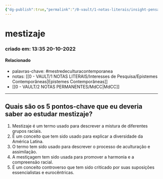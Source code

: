 ```yaml
---
{"dg-publish":true,"permalink":"/0-vault/1-notas-literais/insight-pensamento-e-meditacao/mestizaje/","tags":["mestredeculturacontemporanea"],"dgHomeLink":true,"dgShowLocalGraph":true,"dgShowFileTree":true,"dgEnableSearch":true,"noteIcon":""}
---
```


# mestizaje
### criado em: 13:35 20-10-2022

#### Relacionado
- palavras-chave: #mestredeculturacontemporanea 
- notas: [[0 - VAULT/1 NOTAS LITERAIS/Interesses de Pesquisa/Epistemes Contemporâneas\|Epistemes Contemporâneas]]
- [[0 - VAULT/2 NOTAS PERMANENTES/MdCC\|MdCC]]
---
## Quais são os 5 pontos-chave que eu deveria saber ao estudar mestizaje?

1. Mestizaje é um termo usado para descrever a mistura de diferentes grupos raciais.
2. É um conceito que tem sido usado para explicar a diversidade da América Latina.
3. O termo tem sido usado para descrever o processo de aculturação e assimilação.
4. A mestiçagem tem sido usada para promover a harmonia e a compreensão racial.
5. É um conceito controverso que tem sido criticado por suas suposições essencialistas e eurocêntricas.